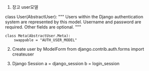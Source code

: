 1. 장고 user모델

class User(AbstractUser):
    """
    Users within the Django authentication system are represented by this
    model.
    Username and password are required. Other fields are optional.
    """

    class Meta(AbstractUser.Meta):
        swappable = "AUTH_USER_MODEL"



2. Create user by ModelForm
from django.contrib.auth.forms import createuser

3. Django Session
a = django_session
b = login_session